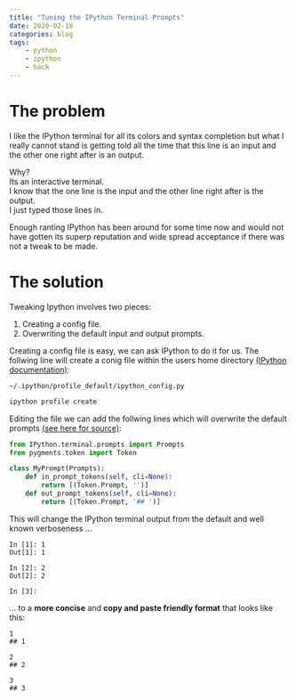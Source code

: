 ```yaml
---
title: "Tuning the IPython Terminal Prompts"
date: 2020-02-18
categories: blog
tags:
    - python
    - ipython
    - hack
---
```



# The problem

I like the IPython terminal for all its colors and syntax completion but what I really cannot stand is getting told all the time that this line is an input and the other one right after is an output. 

Why?<br>
Its an interactive terminal.<br>
I know that the one line is the input and the other line right after is the output. <br>
I just typed those lines in.

Enough ranting IPython has been around for some time now and would not have gotten its superp reputation and wide spread acceptance if there was not a tweak to be made. 


# The solution

Tweaking Ipython involves two pieces: 

1. Creating a config file.
2. Overwriting the default input and output prompts. 


Creating a config file is easy, we can ask IPython to do it for us. The follwing line will create a conig file within the users home directory [(IPython documentation)](https://ipython.readthedocs.io/en/stable/config/index.html#configuring-ipython):

`~/.ipython/profile_default/ipython_config.py`


```bash
ipython profile create
```

Editing the file we can add the follwing lines which will overwrite the default prompts [(see here for source)](https://stackoverflow.com/a/42157084/1144966): 

```python
from IPython.terminal.prompts import Prompts
from pygments.token import Token

class MyPrompt(Prompts):
    def in_prompt_tokens(self, cli=None):
        return [(Token.Prompt, '')]
    def out_prompt_tokens(self, cli=None):
        return [(Token.Prompt, '## ')]
```


This will change the IPython terminal output from the default and well known 
verboseness ... 

```ipython
In [1]: 1
Out[1]: 1

In [2]: 2
Out[2]: 2

In [3]:
```

... to a **more concise** and **copy and paste friendly format** that looks like this:


```ipython
1
## 1

2
## 2

3
## 3
```









